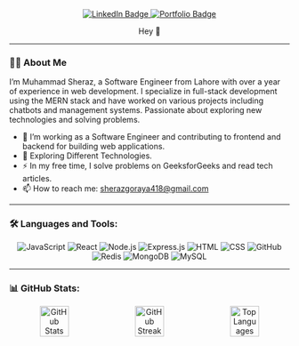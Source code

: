 <div align="center">
  <a href="https://www.linkedin.com/in/muhammad-sheraz-66a787205/" target="_blank">
    <!-- LinkedIn Badge -->
    <img src="https://img.shields.io/badge/-LinkedIn-blue?style=flat&logo=Linkedin&logoColor=white" alt="LinkedIn Badge" />
  </a>

  <a href="https://sheraz.netlify.app/" target="_blank">
    <!-- Portfolio Badge -->
    <img src="https://img.shields.io/badge/-Portfolio-black?style=flat&logo=portfolio&logoColor=white" alt="Portfolio Badge" />
  </a>
</div>



<p align="center">
  Hey 👋
</p>

---

### 👨‍💻 About Me
I’m Muhammad Sheraz, a Software Engineer from Lahore with over a year of experience in web development. I specialize in full-stack development using the MERN stack and have worked on various projects including chatbots and management systems. Passionate about exploring new technologies and solving problems.
- 🔭 I’m working as a Software Engineer and contributing to frontend and backend for building web applications.
- 🌱 Exploring Different Technologies.
- ⚡ In my free time, I solve problems on GeeksforGeeks and read tech articles.
- 📫 How to reach me: sherazgoraya418@gmail.com

---

### 🛠️ Languages and Tools:
<div align="center">
  <img src="https://img.shields.io/badge/-JavaScript-F7DF1E?style=flat&logo=javascript&logoColor=black" alt="JavaScript"/>
  <img src="https://img.shields.io/badge/-React-61DAFB?style=flat&logo=react&logoColor=black" alt="React"/>
  <img src="https://img.shields.io/badge/-Node.js-339933?style=flat&logo=nodedotjs&logoColor=white" alt="Node.js"/>
  <img src="https://img.shields.io/badge/-Express.js-000000?style=flat&logo=express&logoColor=white" alt="Express.js"/>
 <img src="https://img.shields.io/badge/-HTML5-E34F26?style=flat&logo=html5&logoColor=white" alt="HTML"/>
  <img src="https://img.shields.io/badge/-CSS3-1572B6?style=flat&logo=css3&logoColor=white" alt="CSS"/>
  <img src="https://img.shields.io/badge/-GitHub-181717?style=flat&logo=github&logoColor=white" alt="GitHub"/>
  <img src="https://img.shields.io/badge/-Redis-DC382D?style=flat&logo=redis&logoColor=white" alt="Redis"/>
  <img src="https://img.shields.io/badge/-MongoDB-47A248?style=flat&logo=mongodb&logoColor=white" alt="MongoDB"/>
  <img src="https://img.shields.io/badge/-MySQL-4479A1?style=flat&logo=mysql&logoColor=white" alt="MySQL"/>
</div>

---

### 📊 GitHub Stats:

<div align="center" style="display: flex; justify-content: center;">
  
  <!-- GitHub Stats -->
  <img src="https://github-readme-stats.vercel.app/api?username=sheri418&show_icons=true&theme=radical" alt="GitHub Stats" style="width: 32%; margin-right: 10px;" />

  <!-- GitHub Streak -->
  <img src="https://github-readme-streak-stats.herokuapp.com/?user=sheri418&theme=radical" alt="GitHub Streak" style="width: 32%; margin-right: 10px;" />
  
  <!-- Top Languages -->
  <img src="https://github-readme-stats.vercel.app/api/top-langs/?username=sheri418&layout=compact&theme=radical" alt="Top Languages" style="width: 32%;" />
  
</div>
